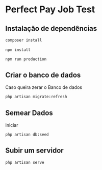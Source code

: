 # Perfect Pay Job Test

## Instalação de dependências 

```sh
composer install
 
npm install

npm run production

```  
## Criar o banco de dados
Caso queira zerar o Banco de dados

```sh
php artisan migrate:refresh
```

## Semear Dados
Iniciar 

```sh
php artisan db:seed
```

## Subir um servidor
```sh
php artisan serve
```
